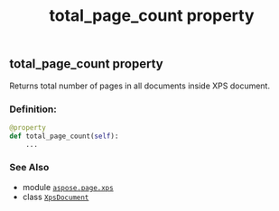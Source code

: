﻿---
title: total_page_count property
second_title: Aspose.Page for Python via .NET API References
description: 
type: docs
weight: 560
url: /python-net/aspose.page.xps/xpsdocument/total_page_count/
is_root: false
---

## total_page_count property


Returns total number of pages in all documents inside XPS document.
### Definition:
```python
@property
def total_page_count(self):
    ...
```

### See Also
* module [`aspose.page.xps`](../../)
* class [`XpsDocument`](/page/python-net/aspose.page.xps/xpsdocument)
